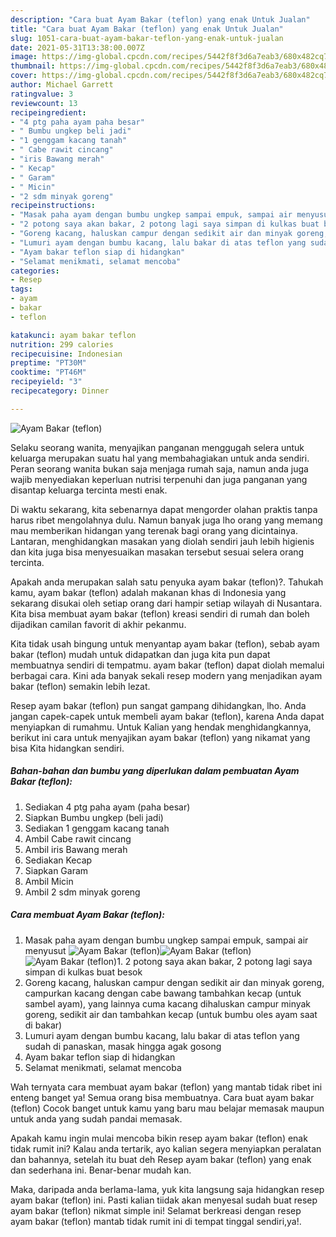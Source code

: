 ```yaml
---
description: "Cara buat Ayam Bakar (teflon) yang enak Untuk Jualan"
title: "Cara buat Ayam Bakar (teflon) yang enak Untuk Jualan"
slug: 1051-cara-buat-ayam-bakar-teflon-yang-enak-untuk-jualan
date: 2021-05-31T13:38:00.007Z
image: https://img-global.cpcdn.com/recipes/5442f8f3d6a7eab3/680x482cq70/ayam-bakar-teflon-foto-resep-utama.jpg
thumbnail: https://img-global.cpcdn.com/recipes/5442f8f3d6a7eab3/680x482cq70/ayam-bakar-teflon-foto-resep-utama.jpg
cover: https://img-global.cpcdn.com/recipes/5442f8f3d6a7eab3/680x482cq70/ayam-bakar-teflon-foto-resep-utama.jpg
author: Michael Garrett
ratingvalue: 3
reviewcount: 13
recipeingredient:
- "4 ptg paha ayam paha besar"
- " Bumbu ungkep beli jadi"
- "1 genggam kacang tanah"
- " Cabe rawit cincang"
- "iris Bawang merah"
- " Kecap"
- " Garam"
- " Micin"
- "2 sdm minyak goreng"
recipeinstructions:
- "Masak paha ayam dengan bumbu ungkep sampai empuk, sampai air menyusut"
- "2 potong saya akan bakar, 2 potong lagi saya simpan di kulkas buat besok"
- "Goreng kacang, haluskan campur dengan sedikit air dan minyak goreng, campurkan kacang dengan cabe bawang tambahkan kecap (untuk sambel ayam), yang lainnya cuma kacang dihaluskan campur minyak goreng, sedikit air dan tambahkan kecap (untuk bumbu oles ayam saat di bakar)"
- "Lumuri ayam dengan bumbu kacang, lalu bakar di atas teflon yang sudah di panaskan, masak hingga agak gosong"
- "Ayam bakar teflon siap di hidangkan"
- "Selamat menikmati, selamat mencoba"
categories:
- Resep
tags:
- ayam
- bakar
- teflon

katakunci: ayam bakar teflon 
nutrition: 299 calories
recipecuisine: Indonesian
preptime: "PT30M"
cooktime: "PT46M"
recipeyield: "3"
recipecategory: Dinner

---
```



![Ayam Bakar (teflon)](https://img-global.cpcdn.com/recipes/5442f8f3d6a7eab3/680x482cq70/ayam-bakar-teflon-foto-resep-utama.jpg)

Selaku seorang wanita, menyajikan panganan menggugah selera untuk keluarga merupakan suatu hal yang membahagiakan untuk anda sendiri. Peran seorang  wanita bukan saja menjaga rumah saja, namun anda juga wajib menyediakan keperluan nutrisi terpenuhi dan juga panganan yang disantap keluarga tercinta mesti enak.

Di waktu  sekarang, kita sebenarnya dapat mengorder olahan praktis tanpa harus ribet mengolahnya dulu. Namun banyak juga lho orang yang memang mau memberikan hidangan yang terenak bagi orang yang dicintainya. Lantaran, menghidangkan masakan yang diolah sendiri jauh lebih higienis dan kita juga bisa menyesuaikan masakan tersebut sesuai selera orang tercinta. 



Apakah anda merupakan salah satu penyuka ayam bakar (teflon)?. Tahukah kamu, ayam bakar (teflon) adalah makanan khas di Indonesia yang sekarang disukai oleh setiap orang dari hampir setiap wilayah di Nusantara. Kita bisa membuat ayam bakar (teflon) kreasi sendiri di rumah dan boleh dijadikan camilan favorit di akhir pekanmu.

Kita tidak usah bingung untuk menyantap ayam bakar (teflon), sebab ayam bakar (teflon) mudah untuk didapatkan dan juga kita pun dapat membuatnya sendiri di tempatmu. ayam bakar (teflon) dapat diolah memalui berbagai cara. Kini ada banyak sekali resep modern yang menjadikan ayam bakar (teflon) semakin lebih lezat.

Resep ayam bakar (teflon) pun sangat gampang dihidangkan, lho. Anda jangan capek-capek untuk membeli ayam bakar (teflon), karena Anda dapat menyiapkan di rumahmu. Untuk Kalian yang hendak menghidangkannya, berikut ini cara untuk menyajikan ayam bakar (teflon) yang nikamat yang bisa Kita hidangkan sendiri.

<!--inarticleads1-->

##### Bahan-bahan dan bumbu yang diperlukan dalam pembuatan Ayam Bakar (teflon):

1. Sediakan 4 ptg paha ayam (paha besar)
1. Siapkan  Bumbu ungkep (beli jadi)
1. Sediakan 1 genggam kacang tanah
1. Ambil  Cabe rawit cincang
1. Ambil iris Bawang merah
1. Sediakan  Kecap
1. Siapkan  Garam
1. Ambil  Micin
1. Ambil 2 sdm minyak goreng




<!--inarticleads2-->

##### Cara membuat Ayam Bakar (teflon):

1. Masak paha ayam dengan bumbu ungkep sampai empuk, sampai air menyusut
<img src="https://img-global.cpcdn.com/steps/196c270eebc19f07/160x128cq70/ayam-bakar-teflon-langkah-memasak-1-foto.jpg" alt="Ayam Bakar (teflon)"><img src="https://img-global.cpcdn.com/steps/dfa40d51d93282dd/160x128cq70/ayam-bakar-teflon-langkah-memasak-1-foto.jpg" alt="Ayam Bakar (teflon)"><img src="https://img-global.cpcdn.com/steps/13a7ad909d3b8292/160x128cq70/ayam-bakar-teflon-langkah-memasak-1-foto.jpg" alt="Ayam Bakar (teflon)">1. 2 potong saya akan bakar, 2 potong lagi saya simpan di kulkas buat besok
1. Goreng kacang, haluskan campur dengan sedikit air dan minyak goreng, campurkan kacang dengan cabe bawang tambahkan kecap (untuk sambel ayam), yang lainnya cuma kacang dihaluskan campur minyak goreng, sedikit air dan tambahkan kecap (untuk bumbu oles ayam saat di bakar)
1. Lumuri ayam dengan bumbu kacang, lalu bakar di atas teflon yang sudah di panaskan, masak hingga agak gosong
1. Ayam bakar teflon siap di hidangkan
1. Selamat menikmati, selamat mencoba




Wah ternyata cara membuat ayam bakar (teflon) yang mantab tidak ribet ini enteng banget ya! Semua orang bisa membuatnya. Cara buat ayam bakar (teflon) Cocok banget untuk kamu yang baru mau belajar memasak maupun untuk anda yang sudah pandai memasak.

Apakah kamu ingin mulai mencoba bikin resep ayam bakar (teflon) enak tidak rumit ini? Kalau anda tertarik, ayo kalian segera menyiapkan peralatan dan bahannya, setelah itu buat deh Resep ayam bakar (teflon) yang enak dan sederhana ini. Benar-benar mudah kan. 

Maka, daripada anda berlama-lama, yuk kita langsung saja hidangkan resep ayam bakar (teflon) ini. Pasti kalian tiidak akan menyesal sudah buat resep ayam bakar (teflon) nikmat simple ini! Selamat berkreasi dengan resep ayam bakar (teflon) mantab tidak rumit ini di tempat tinggal sendiri,ya!.

